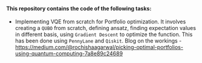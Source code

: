 #### This repository contains the code of the following tasks:
 * Implementing VQE from scratch for Portfolio optimization. It involves creating a `QUBO` from scratch, defining ansatz, finding expectation values in   different basis, using `Gradient Descent` to optimize the function. This has been done using `PennyLane` and `Qiskit`.
    Blog on the workings - https://medium.com/@rochishaagarwal/picking-optimal-portfolios-using-quantum-computing-7a8e89c24689

 